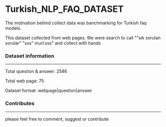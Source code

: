 # Turkish_NLP_FAQ_DATASET

The motivation behind collect data was banchmarking for Turkish faq models.

This dataset collected from web pages. We were search to call ""sık sorulan sorular" "sss" inurl:sss" and collect with hands

### Dataset information
------------

Total question & answer: 2586

Total web page: 75

Dataset format: webpage|question|answer

### Contributes
--------------

please feel free to comment, suggest or contribute
